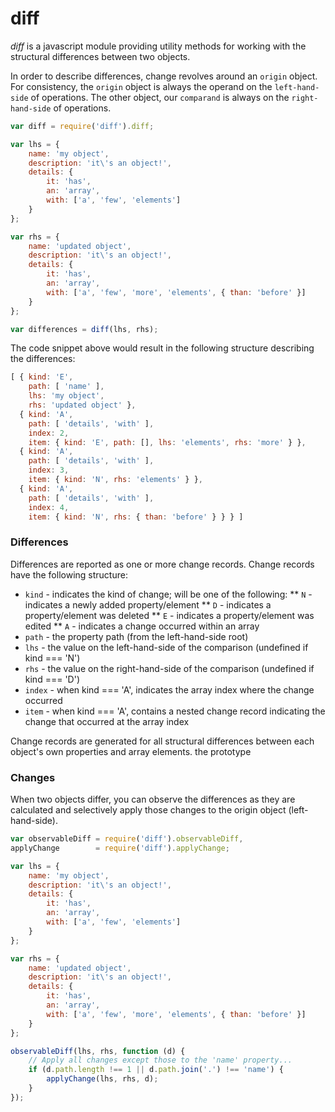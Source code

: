 # diff

*diff* is a javascript module providing utility methods for working with the structural differences between two objects.

In order to describe differences, change revolves around an `origin` object. For consistency, the `origin` object is always the operand on the `left-hand-side` of operations. The other object, our `comparand` is always on the `right-hand-side` of operations.

``` javascript
var diff = require('diff').diff;

var lhs = {
	name: 'my object',
	description: 'it\'s an object!',
	details: {
		it: 'has',
		an: 'array',
		with: ['a', 'few', 'elements']
	}
};

var rhs = {
	name: 'updated object',
	description: 'it\'s an object!',
	details: {
		it: 'has',
		an: 'array',
		with: ['a', 'few', 'more', 'elements', { than: 'before' }]
	}
};

var differences = diff(lhs, rhs); 
```
The code snippet above would result in the following structure describing the differences:
``` javascript
[ { kind: 'E',
    path: [ 'name' ],
    lhs: 'my object',
    rhs: 'updated object' },
  { kind: 'A',
    path: [ 'details', 'with' ],
    index: 2,
    item: { kind: 'E', path: [], lhs: 'elements', rhs: 'more' } },
  { kind: 'A',
    path: [ 'details', 'with' ],
    index: 3,
    item: { kind: 'N', rhs: 'elements' } },
  { kind: 'A',
    path: [ 'details', 'with' ],
    index: 4,
    item: { kind: 'N', rhs: { than: 'before' } } } ]
```

### Differences

Differences are reported as one or more change records. Change records have the following structure:

* `kind` - indicates the kind of change; will be one of the following:
** `N` - indicates a newly added property/element
** `D` - indicates a property/element was deleted
** `E` - indicates a property/element was edited
** `A` - indicates a change occurred within an array
* `path` - the property path (from the left-hand-side root)
* `lhs` - the value on the left-hand-side of the comparison (undefined if kind === 'N')
* `rhs` - the value on the right-hand-side of the comparison (undefined if kind === 'D')
* `index` - when kind === 'A', indicates the array index where the change occurred
* `item` - when kind === 'A', contains a nested change record indicating the change that occurred at the array index 

Change records are generated for all structural differences between each object's own properties and array elements.
the prototype

### Changes

When two objects differ, you can observe the differences as they are calculated and selectively apply those changes to the origin object (left-hand-side).
``` javascript
var observableDiff = require('diff').observableDiff,
applyChange        = require('diff').applyChange;

var lhs = {
	name: 'my object',
	description: 'it\'s an object!',
	details: {
		it: 'has',
		an: 'array',
		with: ['a', 'few', 'elements']
	}
};

var rhs = {
	name: 'updated object',
	description: 'it\'s an object!',
	details: {
		it: 'has',
		an: 'array',
		with: ['a', 'few', 'more', 'elements', { than: 'before' }]
	}
};

observableDiff(lhs, rhs, function (d) {
	// Apply all changes except those to the 'name' property...
	if (d.path.length !== 1 || d.path.join('.') !== 'name') {
		applyChange(lhs, rhs, d);	
	}
}); 
```
